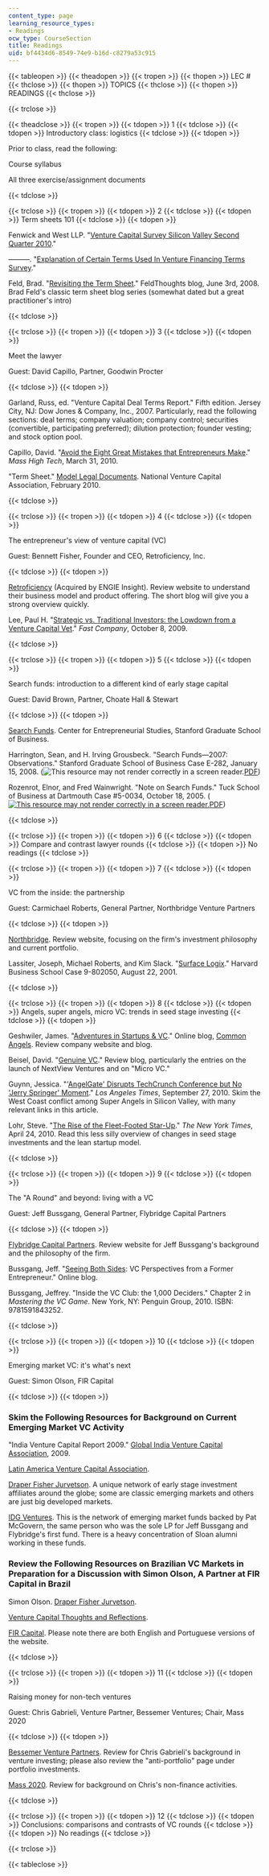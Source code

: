 ```yaml
---
content_type: page
learning_resource_types:
- Readings
ocw_type: CourseSection
title: Readings
uid: bf4434d6-8549-74e9-b16d-c8279a53c915
---
```


{{< tableopen >}}
{{< theadopen >}}
{{< tropen >}}
{{< thopen >}}
LEC #
{{< thclose >}}
{{< thopen >}}
TOPICS
{{< thclose >}}
{{< thopen >}}
READINGS
{{< thclose >}}

{{< trclose >}}

{{< theadclose >}}
{{< tropen >}}
{{< tdopen >}}
1
{{< tdclose >}}
{{< tdopen >}}
Introductory class: logistics
{{< tdclose >}}
{{< tdopen >}}


Prior to class, read the following:

Course syllabus

All three exercise/assignment documents


{{< tdclose >}}

{{< trclose >}}
{{< tropen >}}
{{< tdopen >}}
2
{{< tdclose >}}
{{< tdopen >}}
Term sheets 101
{{< tdclose >}}
{{< tdopen >}}


Fenwick and West LLP. "[Venture Capital Survey Silicon Valley Second Quarter 2010](https://www.mondaq.com/unitedstates/charges-mortgages-indemnities/107692/venture-capital-survey-silicon-valley-second-quarter-2010)."

———. "[Explanation of Certain Terms Used In Venture Financing Terms Survey](https://www.fenwick.com/insights/publications/explanation-of-certain-terms-used-in-venture-financing-terms-survey)."

Feld, Brad. "[Revisiting the Term Sheet](http://www.feld.com/archives/2008/06/revisiting-the-term-sheet.html)." FeldThoughts blog, June 3rd, 2008. Brad Feld's classic term sheet blog series (somewhat dated but a great practitioner's intro)


{{< tdclose >}}

{{< trclose >}}
{{< tropen >}}
{{< tdopen >}}
3
{{< tdclose >}}
{{< tdopen >}}


Meet the lawyer

Guest: David Capillo, Partner, Goodwin Procter


{{< tdclose >}}
{{< tdopen >}}


Garland, Russ, ed. "Venture Capital Deal Terms Report." Fifth edition. Jersey City, NJ: Dow Jones & Company, Inc., 2007. Particularly, read the following sections: deal terms; company valuation; company control; securities (convertible, participating preferred); dilution protection; founder vesting; and stock option pool.

Capillo, David. "[Avoid the Eight Great Mistakes that Entrepreneurs Make](https://www.bizjournals.com/boston/blog/mass-high-tech/2010/03/avoid-the-eight-great-mistakes-that.html)." _Mass High Tech_, March 31, 2010.

"Term Sheet." [Model Legal Documents](http://nvca.org/index.php?option=com_content&view=article&id=108:model-legal-documents&catid=43:resources&Itemid=136). National Venture Capital Association, February 2010.


{{< tdclose >}}

{{< trclose >}}
{{< tropen >}}
{{< tdopen >}}
4
{{< tdclose >}}
{{< tdopen >}}


The entrepreneur's view of venture capital (VC)

Guest: Bennett Fisher, Founder and CEO, Retroficiency, Inc.


{{< tdclose >}}
{{< tdopen >}}


[Retroficiency](https://www.engieimpact.com/) (Acquired by ENGIE Insight). Review website to understand their business model and product offering. The short blog will give you a strong overview quickly.

Lee, Paul H. "[Strategic vs. Traditional Investors: the Lowdown from a Venture Capital Vet](http://www.fastcompany.com/article/venture-capital-wars-strategic-investors-strike-back-1?page=0%2C1)." _Fast Company_, October 8, 2009.


{{< tdclose >}}

{{< trclose >}}
{{< tropen >}}
{{< tdopen >}}
5
{{< tdclose >}}
{{< tdopen >}}


Search funds: introduction to a different kind of early stage capital

Guest: David Brown, Partner, Choate Hall & Stewart


{{< tdclose >}}
{{< tdopen >}}


[Search Funds](http://www.gsb.stanford.edu/ces/resources/search_funds.html). Center for Entrepreneurial Studies, Stanford Graduate School of Business.

Harrington, Sean, and H. Irving Grousbeck. "Search Funds—2007: Observations." Stanford Graduate School of Business Case E-282, January 15, 2008. (![This resource may not render correctly in a screen reader.](/images/inacessible.gif)[PDF](http://www.gsb.stanford.edu/ces/resources/search_funds.html))

Rozenrot, Elnor, and Fred Wainwright. "Note on Search Funds." Tuck School of Business at Dartmouth Case #5-0034, October 18, 2005. ([![This resource may not render correctly in a screen reader.](/images/inacessible.gif)PDF](https://docplayer.net/10269605-Note-on-search-funds.html))


{{< tdclose >}}

{{< trclose >}}
{{< tropen >}}
{{< tdopen >}}
6
{{< tdclose >}}
{{< tdopen >}}
Compare and contrast lawyer rounds
{{< tdclose >}}
{{< tdopen >}}
No readings
{{< tdclose >}}

{{< trclose >}}
{{< tropen >}}
{{< tdopen >}}
7
{{< tdclose >}}
{{< tdopen >}}


VC from the inside: the partnership

Guest: Carmichael Roberts, General Partner, Northbridge Venture Partners


{{< tdclose >}}
{{< tdopen >}}


[Northbridge](http://nbvp.northbridge.com/). Review website, focusing on the firm's investment philosophy and current portfolio.

Lassiter, Joseph, Michael Roberts, and Kim Slack. "[Surface Logix](http://hbr.org/product/surface-logix/an/802050-PDF-ENG?Ntt=surface+logix)." Harvard Business School Case 9-802050, August 22, 2001.


{{< tdclose >}}

{{< trclose >}}
{{< tropen >}}
{{< tdopen >}}
8
{{< tdclose >}}
{{< tdopen >}}
Angels, super angels, micro VC: trends in seed stage investing
{{< tdclose >}}
{{< tdopen >}}


Geshwiler, James. "[Adventures in Startups & VC](http://web.archive.org/web/20090416053107/http://commonangels.wordpress.com/)." Online blog, [Common Angels](https://web.archive.org/web/20070216224313/http://www.commonangels.com:80/home.html). Review company website and blog.

Beisel, David. "[Genuine VC](http://genuinevc.com/)." Review blog, particularly the entries on the launch of NextView Ventures and on "Micro VC."

Guynn, Jessica. "'[AngelGate' Disrupts TechCrunch Conference but No 'Jerry Springer' Moment](http://latimesblogs.latimes.com/technology/2010/09/angelgate-disrupts-techcrunch-conference-but-no-jerry-springer-moment.html)." _Los Angeles Times_, September 27, 2010. Skim the West Coast conflict among Super Angels in Silicon Valley, with many relevant links in this article.

Lohr, Steve. "[The Rise of the Fleet-Footed Star-Up](http://www.nytimes.com/2010/04/25/business/25unboxed.html?_r=2)." _The New York Times_, April 24, 2010. Read this less silly overview of changes in seed stage investments and the lean startup model.


{{< tdclose >}}

{{< trclose >}}
{{< tropen >}}
{{< tdopen >}}
9
{{< tdclose >}}
{{< tdopen >}}


The "A Round" and beyond: living with a VC

Guest: Jeff Bussgang, General Partner, Flybridge Capital Partners


{{< tdclose >}}
{{< tdopen >}}


[Flybridge Capital Partners](http://www.flybridge.com/). Review website for Jeff Bussgang's background and the philosophy of the firm.

Bussgang, Jeff. "[Seeing Both Sides](http://bostonvcblog.typepad.com/): VC Perspectives from a Former Entrepreneur." Online blog.

Bussgang, Jeffrey. "Inside the VC Club: the 1,000 Deciders." Chapter 2 in _Mastering the VC Game_. New York, NY: Penguin Group, 2010. ISBN: 9781591843252.


{{< tdclose >}}

{{< trclose >}}
{{< tropen >}}
{{< tdopen >}}
10
{{< tdclose >}}
{{< tdopen >}}


Emerging market VC: it's what's next

Guest: Simon Olson, FIR Capital


{{< tdclose >}}
{{< tdopen >}}


### Skim the Following Resources for Background on Current Emerging Market VC Activity

"India Venture Capital Report 2009." [Global India Venture Capital Association](http://www.ventureintelligence.in/vcroundup.htm), 2009.

[Latin America Venture Capital Association](http://lavca.org/2010/04/21/2010scorecard).

[Draper Fisher Jurvetson](http://www.crunchbase.com/organization/draper-fisher-jurvetson). A unique network of early stage investment affiliates around the globe; some are classic emerging markets and others are just big developed markets.

[IDG Ventures](http://www.idgvusa.com/). This is the network of emerging market funds backed by Pat McGovern, the same person who was the sole LP for Jeff Bussgang and Flybridge's first fund. There is a heavy concentration of Sloan alumni working in these funds.

### Review the Following Resources on Brazilian VC Markets in Preparation for a Discussion with Simon Olson, A Partner at FIR Capital in Brazil

Simon Olson. [Draper Fisher Jurvetson](http://web.archive.org/web/20081201114112/http://www.dfj.com/team/SimonOlson.shtml).

[Venture Capital Thoughts and Reflections](http://galaxy.blogs.com/).

[FIR Capital](http://fircapital.com/). Please note there are both English and Portuguese versions of the website.


{{< tdclose >}}

{{< trclose >}}
{{< tropen >}}
{{< tdopen >}}
11
{{< tdclose >}}
{{< tdopen >}}


Raising money for non-tech ventures

Guest: Chris Gabrieli, Venture Partner, Bessemer Ventures; Chair, Mass 2020


{{< tdclose >}}
{{< tdopen >}}


[Bessemer Venture Partners](http://bvp.com/). Review for Chris Gabrieli's background in venture investing; please also review the "anti-portfolio" page under portfolio investments.

[Mass 2020](http://mass2020.org/). Review for background on Chris's non-finance activities.


{{< tdclose >}}

{{< trclose >}}
{{< tropen >}}
{{< tdopen >}}
12
{{< tdclose >}}
{{< tdopen >}}
Conclusions: comparisons and contrasts of VC rounds
{{< tdclose >}}
{{< tdopen >}}
No readings
{{< tdclose >}}

{{< trclose >}}

{{< tableclose >}}